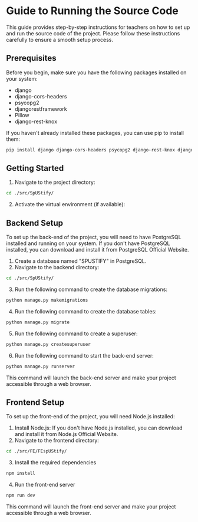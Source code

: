 # Guide to Running the Source Code

This guide provides step-by-step instructions for teachers on how to set up and run the source code of the project. Please follow these instructions carefully to ensure a smooth setup process.

## Prerequisites

Before you begin, make sure you have the following packages installed on your system:

- django
- django-cors-headers
- psycopg2
- djangorestframework
- Pillow
- django-rest-knox

If you haven't already installed these packages, you can use pip to install them:

```bash
pip install django django-cors-headers psycopg2 django-rest-knox djangorestframework Pillow knox
```

## Getting Started
1. Navigate to the project directory:
```bash
cd ./src/SpUStify/
```

2. Activate the virtual environment (if available):

## Backend Setup
To set up the back-end of the project, you will need to have PostgreSQL installed and running on your system. If you don't have PostgreSQL installed, you can download and install it from PostgreSQL Official Website.

1. Create a database named "SPUSTIFY" in PostgreSQL.
2. Navigate to the backend directory:
```bash
cd ./src/SpUStify/
```


3. Run the following command to create the database migrations:
```bash
python manage.py makemigrations
```

4. Run the following command to create the database tables:
```bash
python manage.py migrate
```
5. Run the following command to create a superuser:
```bash
python manage.py createsuperuser
```
6. Run the following command to start the back-end server:
```bash
python manage.py runserver
```
This command will launch the back-end server and make your project accessible through a web browser.

## Frontend Setup
To set up the front-end of the project, you will need Node.js installed:
1. Install Node.js:
If you don't have Node.js installed, you can download and install it from Node.js Official Website.
2. Navigate to the frontend directory:
```bash
cd ./src/FE/FEspUStify/
```
3. Install the required dependencies
```bash
npm install
```
4. Run the front-end server
```bash
npm run dev
```
This command will launch the front-end server and make your project accessible through a web browser.